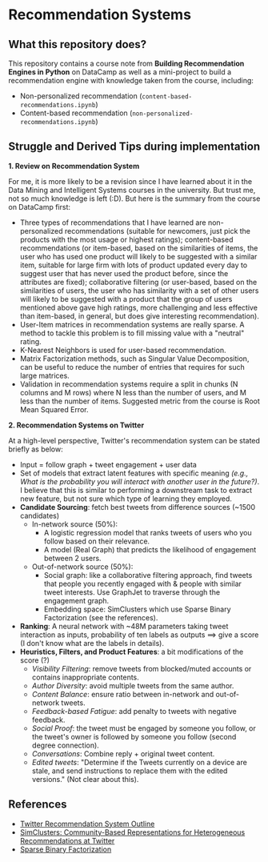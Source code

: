 # Recommendation Systems

## What this repository does?

This repository contains a course note from **Building Recommendation Engines in Python** on DataCamp as well as a mini-project to build a recommendation engine with knowledge taken from the course, including:

- Non-personalized recommendation (`content-based-recommendations.ipynb`)
- Content-based recommendation (`non-personalized-recommendations.ipynb`)

## Struggle and Derived Tips during implementation

**1. Review on Recommendation System**

For me, it is more likely to be a revision since I have learned about it in the Data Mining and Intelligent Systems courses in the university. But trust me, not so much knowledge is left (:D). But here is the summary from the course on DataCamp first:

- Three types of recommendations that I have learned are non-personalized recommendations (suitable for newcomers, just pick the products with the most usage or highest ratings); content-based recommendations (or item-based, based on the similarities of items, the user who has used one product will likely to be suggested with a similar item, suitable for large firm with lots of product updated every day to suggest user that has never used the product before, since the attributes are fixed); collaborative filtering (or user-based, based on the similarities of users, the user who has similarity with a set of other users will likely to be suggested with a product that the group of users mentioned above gave high ratings, more challenging and less effective than item-based, in general, but does give interesting recommendation).
- User-Item matrices in recommendation systems are really sparse. A method to tackle this problem is to fill missing value with a "neutral" rating.
- K-Nearest Neighbors is used for user-based recommendation.
- Matrix Factorization methods, such as Singular Value Decomposition, can be useful to reduce the number of entries that requires for such large matrices.
- Validation in recommendation systems require a split in chunks (N columns and M rows) where N less than the number of users, and M less than the number of items. Suggested metric from the course is Root Mean Squared Error.

**2. Recommendation Systems on Twitter**

At a high-level perspective, Twitter's recommendation system can be stated briefly as below:

- Input = follow graph + tweet engagement + user data
- Set of models that extract latent features with specific meaning *(e.g., What is the probability you will interact with another user in the future?)*. I believe that this is similar to performing a downstream task to extract new feature, but not sure which type of learning they employed.
- **Candidate Sourcing**: fetch best tweets from difference sources (~1500 candidates)
  - In-network source (50%):
    - A logistic regression model that ranks tweets of users who you follow based on their relevance.
    - A model (Real Graph) that predicts the likelihood of engagement between 2 users.
  - Out-of-network source (50%):
    - Social graph: like a collaborative filtering approach, find tweets that people you recently engaged with & people with similar tweet interests. Use GraphJet to traverse through the engagement graph.
    - Embedding space: SimClusters which use Sparse Binary Factorization (see the references).
- **Ranking**: A neural network with ~48M parameters taking tweet interaction as inputs, probability of ten labels as outputs ==> give a score (I don't know what are the labels in details).
- **Heuristics, Filters, and Product Features**: a bit modifications of the score (?)
  - *Visibility Filtering*: remove tweets from blocked/muted accounts or contains inappropriate contents.
  - *Author Diversity*: avoid multiple tweets from the same author.
  - *Content Balance*: ensure ratio between in-network and out-of-network tweets.
  - *Feedback-based Fatigue*: add penalty to tweets with negative feedback.
  - *Social Proof*: the tweet must be engaged by someone you follow, or the tweet's owner is followed by someone you follow (second degree connection).
  - *Conversations*: Combine reply + original tweet content.
  - *Edited tweets*: "Determine if the Tweets currently on a device are stale, and send instructions to replace them with the edited versions." (Not clear about this).

## References

- [Twitter Recommendation System Outline](https://blog.twitter.com/engineering/en_us/topics/open-source/2023/twitter-recommendation-algorithm)
- [SimClusters: Community-Based Representations for Heterogeneous Recommendations at Twitter](https://dl.acm.org/doi/10.1145/3394486.3403370)
- [Sparse Binary Factorization](https://github.com/twitter/sbf)
